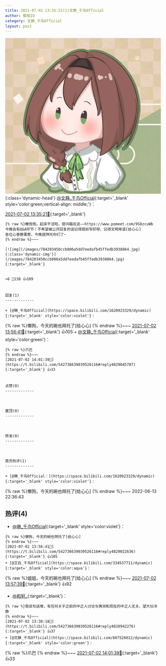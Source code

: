 ```yaml
---
title: 2021-07-02 13:35:21(1)文静_千鸟Official
author: 御坂IO
category: 文静_千鸟Official
layout: post
---
```


![img](/images/ac7482ed1b9a7f203dc68c0c4a77c488a27b108a.jpg){:class='dynamic-head'}
[@文静_千鸟Official](https://space.bilibili.com/667526012/dynamic){:target='_blank' style='color:green;vertical-align: middle;'}：

[2021-07-02 13:35:21🔗](https://t.bilibili.com/542736639039526116){:target='_blank'}

~~~
{% raw %}睡饱饱，起床干活啦，提问箱在这——https://www.pomeet.com/9S8zcuWb  
今晚会有Q&A环节！不希望被公开回复的话记得提前写好呀，记得文明用语[给心心]
各位心善静栗惹，今晚就拜托你们了~
{% endraw %}~~~

[![img](/images/784203450ccb806a5dd7eedafb45ffedb3938864.jpg){:class='dynamic-img'}](/images/784203450ccb806a5dd7eedafb45ffedb3938864.jpg){:target='_blank'}


↪️6 💬138 👍109


回复(1)
-------------

+ [@琳_千鸟Official](https://space.bilibili.com/1620923329/dynamic){:target='_blank' style='color:violet'}：
~~~
{% raw %}懒狗，今天的碗也拜托了[给心心]
{% endraw %}~~~
[2021-07-02 13:56:41🔗](https://t.bilibili.com/542736639039526116#reply4829022636){:target='_blank'} 👍105
    + [@文静_千鸟Official](https://space.bilibili.com/667526012/dynamic){:target='_blank' style='color:green'}：
~~~
{% raw %}爪巴
{% endraw %}~~~
[2021-07-02 14:01:39🔗](https://t.bilibili.com/542736639039526116#reply4829045787){:target='_blank'} 👍33


点赞(0)
-------------



置顶(0)
-------------



转发(0)
-------------



首页热评(1)
-------------

+ [@琳_千鸟Official：](https://space.bilibili.com/1620923329/dynamic){:target='_blank' style='color:violet'}：
~~~
{% raw %}懒狗，今天的碗也拜托了[给心心]
{% endraw %}~~~
2022-06-13 22:36:43


热评(4)
-------------

+ [@琳_千鸟Official](https://space.bilibili.com/1620923329/dynamic){:target='_blank' style='color:violet'}：
~~~
{% raw %}懒狗，今天的碗也拜托了[给心心]
{% endraw %}~~~
[2021-07-02 13:56:41🔗](https://t.bilibili.com/542736639039526116#reply4829022636){:target='_blank'} 👍105
+ [@艾白_千鸟Official](https://space.bilibili.com/334537711/dynamic){:target='_blank' style='color:aqua'}：
~~~
{% raw %}姐姐，今天的碗也拜托了[给心心]
{% endraw %}~~~
[2021-07-02 13:57:39🔗](https://t.bilibili.com/542736639039526116#reply4829030103){:target='_blank'} 👍92
+ [@和轩_](https://space.bilibili.com/357934523/dynamic){:target='_blank'}：
~~~
{% raw %}我说句话嗷，有任何关于之前的中之人讨论与猜测和现在的中之人无关，望大伙冷静
{% endraw %}~~~
[2021-07-02 13:38:18🔗](https://t.bilibili.com/542736639039526116#reply4828942276){:target='_blank'} 👍37
+ [@文静_千鸟Official](https://space.bilibili.com/667526012/dynamic){:target='_blank' style='color:green'}：
~~~
{% raw %}爪巴
{% endraw %}~~~
[2021-07-02 14:01:39🔗](https://t.bilibili.com/542736639039526116#reply4829045787){:target='_blank'} 👍33


